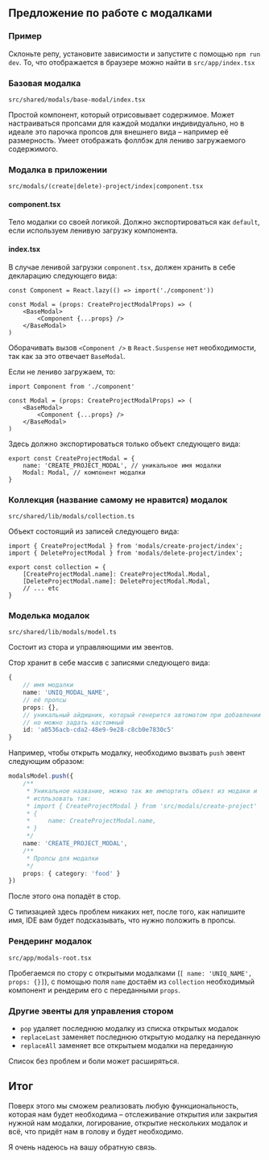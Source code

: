 ## Предложение по работе с модалками

### Пример
Склоньте репу, установите зависимости и запустите с помощью `npm run dev`.
То, что отображается в браузере можно найти в `src/app/index.tsx`

### Базовая модалка
`src/shared/modals/base-modal/index.tsx`

Простой компонент, который отрисовывает содержимое. 
Может настраиваться пропсами для каждой модалки индивидуально,
но в идеале это парочка пропсов для внешнего вида – например её размерность.
Умеет отображать фоллбэк для лениво загружаемого содержимого.

### Модалка в приложении
`src/modals/(create|delete)-project/index|component.tsx`

#### component.tsx

Тело модалки со своей логикой. Должно экспортироваться как `default`, если используем ленивую загрузку компонента.

#### index.tsx

В случае ленивой загрузки `component.tsx`, должен хранить в себе декларацию следующего вида:
```tsx
const Component = React.lazy(() => import('./component'))

const Modal = (props: CreateProjectModalProps) => (
    <BaseModal>
        <Component {...props} />
    </BaseModal>
)
```
Оборачивать вызов `<Component />` в `React.Suspense` нет необходимости,
так как за это отвечает `BaseModal`.

Если не лениво загружаем, то:
```tsx
import Component from './component'

const Modal = (props: CreateProjectModalProps) => (
    <BaseModal>
        <Component {...props} />
    </BaseModal>
)
```

Здесь должно экспортироваться только объект следующего вида:

```tsx
export const CreateProjectModal = {
    name: 'CREATE_PROJECT_MODAL', // уникальное имя модалки
    Modal: Modal, // компонент модалки
}
```

### Коллекция (название самому не нравится) модалок 
`src/shared/lib/modals/collection.ts`

Объект состоящий из записей следующего вида:

```tsx
import { CreateProjectModal } from 'modals/create-project/index';
import { DeleteProjectModal } from 'modals/delete-project/index';

export const collection = {
    [CreateProjectModal.name]: CreateProjectModal.Modal,
    [DeleteProjectModal.name]: DeleteProjectModal.Modal,
    // ... etc
}
```


### Моделька модалок
`src/shared/lib/modals/model.ts`

Состоит из стора и управляющими им эвентов.

Стор хранит в себе массив с записями следующего вида:
```ts
{
    // имя модалки
    name: 'UNIQ_MODAL_NAME',
    // её пропсы    
    props: {},
    // уникальный айдишник, который генерится автоматом при добавлении модалки в массив,
    // но можно задать кастомный
    id: 'a0536acb-cda2-48e9-9e28-c8cb0e7830c5'   
}
```

Например, чтобы открыть модалку, необходимо вызвать `push` эвент следующим образом:
```ts
modalsModel.push({
    /**
     * Уникальное название, можно так же импортить объект из модаки и
     * испльзовать так: 
     * import { CreateProjectModal } from 'src/modals/create-project'
     * {
     *     name: CreateProjectModal.name,
     * }
     */
    name: 'CREATE_PROJECT_MODAL',
    /**
     * Пропсы для модалки
     */
    props: { category: 'food' }
})
```

После этого она попадёт в стор.

С типизацией здесь проблем никаких нет, после того, как напишите имя, IDE вам будет подсказывать,
что нужно положить в пропсы.

### Рендеринг модалок
`src/app/modals-root.tsx`

Пробегаемся по стору с открытыми модалками (`[ name: 'UNIQ_NAME', props: {}]`), с помощью поля 
`name` достаём из `collection` необходимый компонент и рендерим его с переданными `props`.

### Другие эвенты для управления стором

- `pop` удаляет последнюю модалку из списка открытых модалок
- `replaceLast` заменяет последнюю открытую модалку на переданную
- `replaceAll` заменяет все открытыем модалки на переданную

Список без проблем и боли может расширяться.

## Итог

Поверх этого мы сможем реализовать любую функциональность, которая нам будет необходима – отслеживание
открытия или закрытия нужной нам модалки, логирование, открытие нескольких модалок и всё, что придёт
нам в голову и будет необходимо.

Я очень надеюсь на вашу обратную связь.